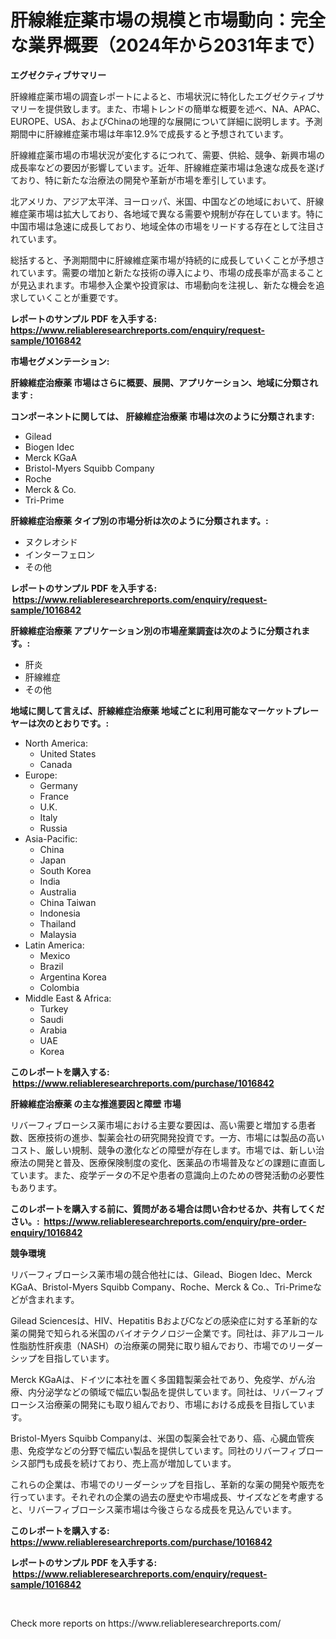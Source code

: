 <p><h1>肝線維症薬市場の規模と市場動向：完全な業界概要（2024年から2031年まで）</h1></p><p><strong>エグゼクティブサマリー</strong></p>
<p><p>肝線維症薬市場の調査レポートによると、市場状況に特化したエグゼクティブサマリーを提供致します。また、市場トレンドの簡単な概要を述べ、NA、APAC、EUROPE、USA、およびChinaの地理的な展開について詳細に説明します。予測期間中に肝線維症薬市場は年率12.9%で成長すると予想されています。</p><p>肝線維症薬市場の市場状況が変化するにつれて、需要、供給、競争、新興市場の成長率などの要因が影響しています。近年、肝線維症薬市場は急速な成長を遂げており、特に新たな治療法の開発や革新が市場を牽引しています。</p><p>北アメリカ、アジア太平洋、ヨーロッパ、米国、中国などの地域において、肝線維症薬市場は拡大しており、各地域で異なる需要や規制が存在しています。特に中国市場は急速に成長しており、地域全体の市場をリードする存在として注目されています。</p><p>総括すると、予測期間中に肝線維症薬市場が持続的に成長していくことが予想されています。需要の増加と新たな技術の導入により、市場の成長率が高まることが見込まれます。市場参入企業や投資家は、市場動向を注視し、新たな機会を追求していくことが重要です。</p></p>
<p><strong>レポートのサンプル PDF を入手する: <a href="https://www.reliableresearchreports.com/enquiry/request-sample/1016842">https://www.reliableresearchreports.com/enquiry/request-sample/1016842</a></strong></p>
<p><strong>市場セグメンテーション:</strong></p>
<p><strong> 肝線維症治療薬 市場はさらに概要、展開、アプリケーション、地域に分類されます :</strong></p>
<p><strong>コンポーネントに関しては、 肝線維症治療薬 市場は次のように分類されます: &nbsp;</strong></p>
<p><ul><li>Gilead</li><li>Biogen Idec</li><li>Merck KGaA</li><li>Bristol-Myers Squibb Company</li><li>Roche</li><li>Merck & Co.</li><li>Tri-Prime</li></ul></p>
<p><strong> 肝線維症治療薬 タイプ別の市場分析は次のように分類されます。:</strong></p>
<p><ul><li>ヌクレオシド</li><li>インターフェロン</li><li>その他</li></ul></p>
<p><strong>レポートのサンプル PDF を入手する: &nbsp;<a href="https://www.reliableresearchreports.com/enquiry/request-sample/1016842">https://www.reliableresearchreports.com/enquiry/request-sample/1016842</a></strong></p>
<p><strong> 肝線維症治療薬 アプリケーション別の市場産業調査は次のように分類されます。:</strong></p>
<p><ul><li>肝炎</li><li>肝線維症</li><li>その他</li></ul></p>
<p><strong>地域に関して言えば、肝線維症治療薬 地域ごとに利用可能なマーケットプレーヤーは次のとおりです。:</strong></p>
<p><ul>
    <li>
        North America:
        <ul>
            <li>United States</li>
            <li>Canada</li>
        </ul>
    </li>
    <li>
        Europe:
        <ul>
            <li>Germany</li>
            <li>France</li>
            <li>U.K.</li>
            <li>Italy</li>
            <li>Russia</li>
        </ul>
    </li>
    <li>
        Asia-Pacific:
        <ul>
            <li>China</li>
            <li>Japan</li>
            <li>South Korea</li>
            <li>India</li>
            <li>Australia</li>
            <li>China Taiwan</li>
            <li>Indonesia</li>
            <li>Thailand</li>
            <li>Malaysia</li>
        </ul>
    </li>
    <li>
        Latin America:
        <ul>
            <li>Mexico</li>
            <li>Brazil</li>
            <li>Argentina Korea</li>
            <li>Colombia</li>
        </ul>
    </li>
    <li>
        Middle East & Africa:
        <ul>
            <li>Turkey</li>
            <li>Saudi</li>
            <li>Arabia</li>
            <li>UAE</li>
            <li>Korea</li>
        </ul>
    </li>
    </ul></p>
<p><strong>このレポートを購入する: &nbsp;<a href="https://www.reliableresearchreports.com/purchase/1016842">https://www.reliableresearchreports.com/purchase/1016842</a></strong></p>
<p><strong>肝線維症治療薬 の主な推進要因と障壁 市場</strong></p>
<p><p>リバーフィブローシス薬市場における主要な要因は、高い需要と増加する患者数、医療技術の進歩、製薬会社の研究開発投資です。一方、市場には製品の高いコスト、厳しい規制、競争の激化などの障壁が存在します。市場では、新しい治療法の開発と普及、医療保険制度の変化、医薬品の市場普及などの課題に直面しています。また、疫学データの不足や患者の意識向上のための啓発活動の必要性もあります。</p></p>
<p><strong>このレポートを購入する前に、質問がある場合は問い合わせるか、共有してください。:&nbsp; <a href="https://www.reliableresearchreports.com/enquiry/pre-order-enquiry/1016842">https://www.reliableresearchreports.com/enquiry/pre-order-enquiry/1016842</a></strong></p>
<p><strong>競争環境</strong></p>
<p><p>リバーフィブローシス薬市場の競合他社には、Gilead、Biogen Idec、Merck KGaA、Bristol-Myers Squibb Company、Roche、Merck & Co.、Tri-Primeなどが含まれます。</p><p>Gilead Sciencesは、HIV、Hepatitis BおよびCなどの感染症に対する革新的な薬の開発で知られる米国のバイオテクノロジー企業です。同社は、非アルコール性脂肪性肝疾患（NASH）の治療薬の開発に取り組んでおり、市場でのリーダーシップを目指しています。</p><p>Merck KGaAは、ドイツに本社を置く多国籍製薬会社であり、免疫学、がん治療、内分泌学などの領域で幅広い製品を提供しています。同社は、リバーフィブローシス治療薬の開発にも取り組んでおり、市場における成長を目指しています。</p><p>Bristol-Myers Squibb Companyは、米国の製薬会社であり、癌、心臓血管疾患、免疫学などの分野で幅広い製品を提供しています。同社のリバーフィブローシス部門も成長を続けており、売上高が増加しています。</p><p>これらの企業は、市場でのリーダーシップを目指し、革新的な薬の開発や販売を行っています。それぞれの企業の過去の歴史や市場成長、サイズなどを考慮すると、リバーフィブローシス薬市場は今後さらなる成長を見込んでいます。</p></p>
<p><strong>このレポートを購入する: &nbsp; <a href="https://www.reliableresearchreports.com/purchase/1016842">https://www.reliableresearchreports.com/purchase/1016842</a></strong></p>
<p><strong>レポートのサンプル PDF を入手する: &nbsp;<a href="https://www.reliableresearchreports.com/enquiry/request-sample/1016842">https://www.reliableresearchreports.com/enquiry/request-sample/1016842</a></strong><strong></strong></p>
<p>&nbsp;</p>
<p>Check more reports on https://www.reliableresearchreports.com/</p>